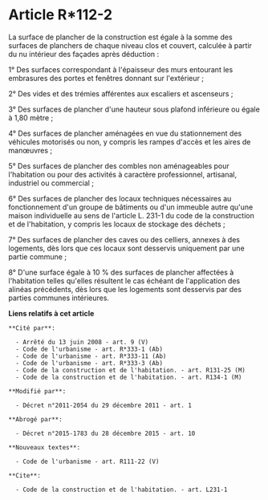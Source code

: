 # Article R*112-2

La surface de plancher de la construction est égale à la somme des surfaces de planchers de chaque niveau clos et couvert,
calculée à partir du nu intérieur des façades après déduction : 

1° Des surfaces correspondant à l'épaisseur des murs entourant les embrasures des portes et fenêtres donnant sur
l'extérieur ; 

2° Des vides et des trémies afférentes aux escaliers et ascenseurs ; 

3° Des surfaces de plancher d'une hauteur sous plafond inférieure ou égale à 1,80 mètre ; 

4° Des surfaces de plancher aménagées en vue du stationnement des véhicules motorisés ou non, y compris les rampes d'accès et
les aires de manœuvres ; 

5° Des surfaces de plancher des combles non aménageables pour l'habitation ou pour des activités à caractère professionnel,
artisanal, industriel ou commercial ; 

6° Des surfaces de plancher des locaux techniques nécessaires au fonctionnement d'un groupe de bâtiments ou d'un immeuble
autre qu'une maison individuelle au sens de l'article L. 231-1 du code de la construction et de l'habitation, y compris les
locaux de stockage des déchets ; 

7° Des surfaces de plancher des caves ou des celliers, annexes à des logements, dès lors que ces locaux sont desservis
uniquement par une partie commune ; 

8° D'une surface égale à 10 % des surfaces de plancher affectées à l'habitation telles qu'elles résultent le cas échéant de
l'application des alinéas précédents, dès lors que les logements sont desservis par des parties communes intérieures.

**Liens relatifs à cet article**

	**Cité par**:

	  - Arrêté du 13 juin 2008 - art. 9 (V)
	  - Code de l'urbanisme - art. R*333-1 (Ab)
	  - Code de l'urbanisme - art. R*333-11 (Ab)
	  - Code de l'urbanisme - art. R*333-3 (Ab)
	  - Code de la construction et de l'habitation. - art. R131-25 (M)
	  - Code de la construction et de l'habitation. - art. R134-1 (M)

	**Modifié par**:

	  - Décret n°2011-2054 du 29 décembre 2011 - art. 1

	**Abrogé par**:

	  - Décret n°2015-1783 du 28 décembre 2015 - art. 10

	**Nouveaux textes**:

	  - Code de l'urbanisme - art. R111-22 (V)

	**Cite**:

	  - Code de la construction et de l'habitation. - art. L231-1
